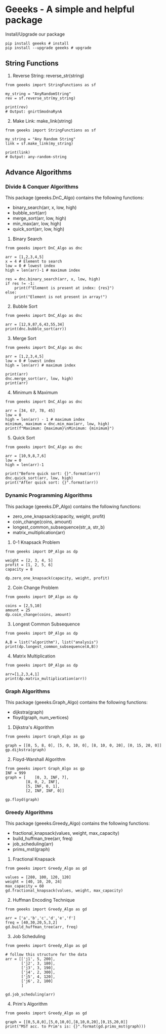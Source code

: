 # Geeeks - A simple and helpful package
Install/Upgrade our package
```
pip install geeeks # install
pip install --upgrade geeeks # upgrade
```

## String Functions  
1. Reverse String: reverse_str(string)
```
from geeeks import StringFunctions as sf

my_string = "AnyRandomString"
rev = sf.reverse_str(my_string)

print(rev)
# Output: gnirtSmodnaRynA
```

2. Make Link: make_link(string)
```
from geeeks import StringFunctions as sf

my_string = "Any Random String"
link = sf.make_link(my_string)

print(link)
# Output: any-random-string
```

## Advance Algorithms  
### Divide & Conquer Algorithms  
This package (geeeks.DnC_Algo) contains the following functions:
* binary_search(arr, x, low, high)
* bubble_sort(arr)
* merge_sort(arr, low, high)
* min_max(arr, low, high)
* quick_sort(arr, low, high)

1. Binary Search  
```
from geeeks import DnC_Algo as dnc

arr = [1,2,3,4,5]
x = 4 # Element to search
low = 0 # lowest index
high = len(arr)-1 # maximum index

res = dnc.binary_search(arr, x, low, high)
if res != -1:
    print(f"Element is present at index: {res}")
else:
    print("Element is not present in array!")
```

2. Bubble Sort
```
from geeeks import DnC_Algo as dnc

arr = [12,9,87,6,43,55,34]
print(dnc.bubble_sort(arr))
```

3. Merge Sort
```
from geeeks import DnC_Algo as dnc

arr = [1,2,3,4,5]
low = 0 # lowest index
high = len(arr) # maximum index

print(arr)
dnc.merge_sort(arr, low, high)
print(arr)
```

4. Minimum & Maximum
```
from geeeks import DnC_Algo as dnc

arr = [34, 67, 78, 45]
low = 0
high = len(arr) - 1 # maximum index
minimum, maximum = dnc.min_max(arr, low, high)
print(f"Maximum: {maximum}\nMinimum: {minimum}")
```

5. Quick Sort
```
from geeeks import DnC_Algo as dnc

arr = [10,9,8,7,6]
low = 0
high = len(arr)-1

print("Before quick sort: {}".format(arr))
dnc.quick_sort(arr, low, high)
print("After quick sort: {}".format(arr))
```

### Dynamic Programming Algorithms
This package (geeeks.DP_Algo) contains the following functions:
* zero_one_knapsack(capacity, weight, profit)
* coin_change(coins, amount)
* longest_common_subsequence(str_a, str_b)
* matrix_multiplication(arr)

1. 0-1 Knapsack Problem
```
from geeeks import DP_Algo as dp

weight = [2, 3, 4, 5]
profit = [1, 2, 5, 6]
capacity = 8

dp.zero_one_knapsack(capacity, weight, profit)
```

2. Coin Change Problem
```
from geeeks import DP_Algo as dp

coins = [2,5,10]
amount = 25
dp.coin_change(coins, amount)
```

3. Longest Common Subsequence
```
from geeeks import DP_Algo as dp

A,B = list("algorithm"), list("analysis")
print(dp.longest_common_subsequence(A,B))
```

4. Matrix Multiplication
```
from geeeks import DP_Algo as dp

arr=[1,2,3,4,1]
print(dp.matrix_multiplication(arr))
```

### Graph Algorithms
This package (geeeks.Graph_Algo) contains the following functions:
* dijkstra(graph)
* floyd(graph, num_vertices)

1. Dijkstra's Algorithm
```
from geeeks import Graph_Algo as gp

graph = [[0, 5, 8, 0], [5, 0, 10, 0], [8, 10, 0, 20], [0, 15, 20, 0]]
gp.dijkstra(graph)
```

2. Floyd-Warshall Algorithm
```
from geeeks import Graph_Algo as gp
INF = 999
graph = [    [0, 3, INF, 7],
         [8, 0, 2, INF],
         [5, INF, 0, 1],
         [2, INF, INF, 0]]

gp.floyd(graph)
```

### Greedy Algorithms
This package (geeeks.Greedy_Algo) contains the following functions:
* fractional_knapsack(values, weight, max_capacity)
* build_huffman_tree(arr, freq)
* job_scheduling(arr)
* prims_mst(graph)

1. Fractional Knapsack
```
from geeeks import Greedy_Algo as gd

values = [280, 100, 120, 120]
weight = [40, 10, 20, 24]
max_capacity = 60
gd.fractional_knapsack(values, weight, max_capacity)
```

2. Huffman Encoding Technique
```
from geeeks import Greedy_Algo as gd

arr = ['a','b','c','d','e','f']
freq = [40,30,20,5,3,2]
gd.build_huffman_tree(arr, freq)
```

3. Job Scheduling
```
from geeeks import Greedy_Algo as gd

# follow this structure for the data
arr = [['j1', 5, 200],
       ['j2', 3, 180],
       ['j3', 3, 190],
       ['j4', 2, 300],
       ['j5', 4, 120],
       ['j6', 2, 100]
       ]

gd.job_scheduling(arr)
```

4. Prim's Algorithm
```
from geeeks import Greedy_Algo as gd

graph = [[0,5,8,0],[5,0,10,0],[8,10,0,20],[0,15,20,0]]
print("MST acc. to Prim's is: {}".format(gd.prims_mst(graph)))
```